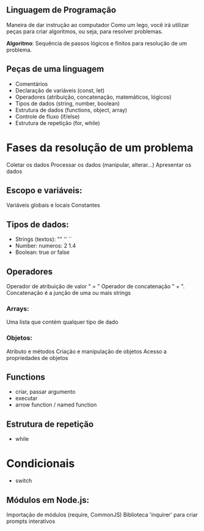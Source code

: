 ## Linguagem de Programação

Maneira de dar instrução ao computador
Como um lego, você irá utilizar peças para criar algoritmos, ou seja, para resolver problemas.

**Algoritmo**: Sequência de passos lógicos e finitos para resolução de um problema.

## Peças de uma linguagem

- Comentários 
- Declaração de variáveis (const, let)
- Operadores (atribuição, concatenação, matemáticos, lógicos)
- Tipos de dados (string, number, boolean)
- Estrutura de dados (functions, object, array)
- Controle de fluxo (if/else)
- Estrutura de repetição (for, while)

# Fases da resolução de um problema

Coletar os dados
Processar os dados (manipular, alterar...)
Apresentar os dados

## Escopo e variáveis:

Variáveis globais e locais
Constantes

## Tipos de dados: 

- Strings (textos): "" '' ``
- Number: numeros: 2 1.4
- Boolean: true or false

## Operadores 

Operador de atribuição de valor " = "
Operador de concatenação " + ". Concatenação é a junção de uma ou mais strings

### Arrays:

Uma lista que contém qualquer tipo de dado

### Objetos: 

Atributo e métodos 
Criação e manipulação de objetos
Acesso a propriedades de objetos

## Functions

- criar, passar argumento
- executar
- arrow function / named function

## Estrutura de repetição

- while

# Condicionais 

- switch

## Módulos em Node.js:

Importação de módulos (require, CommonJS)
Biblioteca 'inquirer' para criar prompts interativos